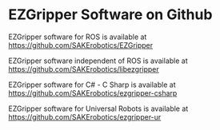 # EZGripper Software on Github

EZGripper software for ROS is available at https://github.com/SAKErobotics/EZGripper

EZGripper software independent of ROS is available at https://github.com/SAKErobotics/libezgripper

EZGripper software for C# - C Sharp is available at https://github.com/SAKErobotics/ezgripper-csharp

EZGripper software for Universal Robots is available at https://github.com/SAKErobotics/ezgripper-ur
